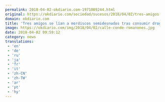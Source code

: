 ```yaml
---
permalink: 2018-04-02-okdiario.com-1971009244.html
original: https://okdiario.com/sociedad/sucesos/2018/04/02/tres-amigos-lian-mordiscos-semidesnudos-consumir-droga-canibal-piso-madrid-2051476
domain: okdiario.com
title: 'Tres amigos se lían a mordiscos semidesnudos tras consumir droga caníbal en un piso en Madrid'
image: https://okdiario.com/img/2018/04/02/calle-conde-romanones.jpg
date: 2018-04-02 09:59:12
category: news
translations: 
 - 'en'
 - 'de'
 - 'ru'
 - 'ja'
 - 'fr'
 - 'it'
 - 'zh-CN'
 - 'zh-TW'
 - 'ar'
 - 'pt'
 - 'hy'
---
```


